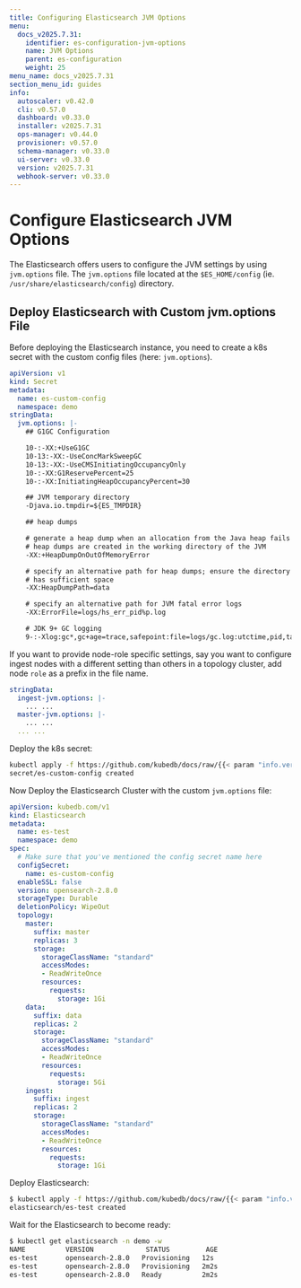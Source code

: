 ```yaml
---
title: Configuring Elasticsearch JVM Options
menu:
  docs_v2025.7.31:
    identifier: es-configuration-jvm-options
    name: JVM Options
    parent: es-configuration
    weight: 25
menu_name: docs_v2025.7.31
section_menu_id: guides
info:
  autoscaler: v0.42.0
  cli: v0.57.0
  dashboard: v0.33.0
  installer: v2025.7.31
  ops-manager: v0.44.0
  provisioner: v0.57.0
  schema-manager: v0.33.0
  ui-server: v0.33.0
  version: v2025.7.31
  webhook-server: v0.33.0
---
```


# Configure Elasticsearch JVM Options

The Elasticsearch offers users to configure the JVM settings by using `jvm.options` file. The `jvm.options` file located at the `$ES_HOME/config` (ie. `/usr/share/elasticsearch/config`) directory.

## Deploy Elasticsearch with Custom jvm.options File

Before deploying the Elasticsearch instance, you need to create a k8s secret with the custom config files (here: `jvm.options`).

```yaml
apiVersion: v1
kind: Secret
metadata:
  name: es-custom-config
  namespace: demo
stringData:
  jvm.options: |-
    ## G1GC Configuration

    10-:-XX:+UseG1GC
    10-13:-XX:-UseConcMarkSweepGC
    10-13:-XX:-UseCMSInitiatingOccupancyOnly
    10-:-XX:G1ReservePercent=25
    10-:-XX:InitiatingHeapOccupancyPercent=30

    ## JVM temporary directory
    -Djava.io.tmpdir=${ES_TMPDIR}

    ## heap dumps

    # generate a heap dump when an allocation from the Java heap fails
    # heap dumps are created in the working directory of the JVM
    -XX:+HeapDumpOnOutOfMemoryError

    # specify an alternative path for heap dumps; ensure the directory exists and
    # has sufficient space
    -XX:HeapDumpPath=data

    # specify an alternative path for JVM fatal error logs
    -XX:ErrorFile=logs/hs_err_pid%p.log

    # JDK 9+ GC logging
    9-:-Xlog:gc*,gc+age=trace,safepoint:file=logs/gc.log:utctime,pid,tags:filecount=32,filesize=64m
```

If you want to provide node-role specific settings, say you want to configure ingest nodes with a different setting than others in a topology cluster, add node `role` as a prefix in the file name.

```yaml
stringData:
  ingest-jvm.options: |-
    ... ...
  master-jvm.options: |-
    ... ...
  ... ... 
```

Deploy the k8s secret:

```bash
kubectl apply -f https://github.com/kubedb/docs/raw/{{< param "info.version" >}}/docs/guides/elasticsearch/configuration/jvm-options/yamls/custom-config.yaml
secret/es-custom-config created
```

Now Deploy the Elasticsearch Cluster with the custom `jvm.options` file:

```yaml
apiVersion: kubedb.com/v1
kind: Elasticsearch
metadata:
  name: es-test
  namespace: demo
spec:
  # Make sure that you've mentioned the config secret name here
  configSecret:
    name: es-custom-config
  enableSSL: false 
  version: opensearch-2.8.0
  storageType: Durable
  deletionPolicy: WipeOut
  topology:
    master:
      suffix: master
      replicas: 3
      storage:
        storageClassName: "standard"
        accessModes:
        - ReadWriteOnce
        resources:
          requests:
            storage: 1Gi
    data:
      suffix: data
      replicas: 2 
      storage:
        storageClassName: "standard"
        accessModes:
        - ReadWriteOnce
        resources:
          requests:
            storage: 5Gi
    ingest:
      suffix: ingest
      replicas: 2
      storage:
        storageClassName: "standard"
        accessModes:
        - ReadWriteOnce
        resources:
          requests:
            storage: 1Gi
```

Deploy Elasticsearch:

```bash
$ kubectl apply -f https://github.com/kubedb/docs/raw/{{< param "info.version" >}}/docs/guides/elasticsearch/configuration/jvm-options/yamls/elasticsearch.yaml
elasticsearch/es-test created
```

Wait for the Elasticsearch to become ready:

```bash
$ kubectl get elasticsearch -n demo -w
NAME          VERSION             STATUS         AGE
es-test       opensearch-2.8.0   Provisioning   12s
es-test       opensearch-2.8.0   Provisioning   2m2s
es-test       opensearch-2.8.0   Ready          2m2s
```
